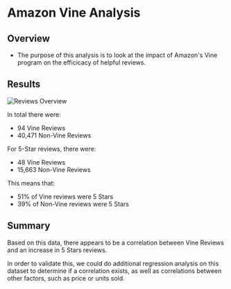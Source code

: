 # Amazon Vine Analysis

## Overview
- The purpose of this analysis is to look at the impact of Amazon's Vine program on the efficicacy of helpful reviews.

## Results

![Reviews Overview](https://user-images.githubusercontent.com/16244455/150657754-fd4c5740-b4a1-460b-8fd6-32ae1863b71c.png)

In total there were:
- 94 Vine Reviews
- 40,471 Non-Vine Reviews

For 5-Star reviews, there were:
- 48 Vine Reviews
- 15,663 Non-Vine Reviews

This means that:
- 51% of Vine reviews were 5 Stars
- 39% of Non-Vine reviews were 5 Stars

## Summary
Based on this data, there appears to be a correlation between Vine Reviews and an increase in 5 Stars reviews.

In order to validate this, we could do additional regression analysis on this dataset to determine if a correlation exists, as well as correlations between other factors, such as price or units sold.
